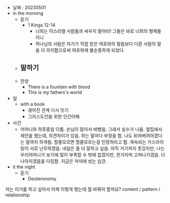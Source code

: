 - 날짜 : 20230501
- in the morning
	- 듣기
		- 1 Kings 12-14
			- 너희는 이스라엘 사람들과 싸우지 말아라! 그들은 바로 너희의 형제들이니
			- 하나님의 사람은 자기가 직접 받은 여호와의 말씀보다 다른 사람의 말을 더 의지함으로써 여호와께 불순종하게 되었다.
	- 말하기
		- 
	- 찬양
		- There is a fountain with blood
		- This is my fathers's world
- 일
	- with a book
		- 끊어진 관계 다시 잇기
		- 그리스도인을 위한 인간이해
- 사건
	- 어머니와 하루종일 다툼. 손님이 많아서 바뻤음. 그래서 실수가 나옴. 옆집에서 제안을 했는데, 의견차이가 있음. 하는 말마다 부정을 함. 나도 뒤져버려야겠다는 말까지 하게됨. 할줄모르면 할줄모르는걸 인정하라고 함. 계속되는 가스라이팅이 서로 난무하였음. 내일은 좀 더 잘하고 싶음. 아직 거기까지 못갔지만, 나는 우리어머니가 보기에 많이 부족할 수 밖에 없겠지만, 한가지씩 고쳐나가겠음. 더 나아지겠음을 다짐함. 지금은 저녁에 씼는 습관.
- it the night
	- 듣기
		- Deuteronomy 






저는 이거를 하고 싶어서 어제 이렇게 했는데 뭘 바꿔야 할까요?
content / pattern / relationship